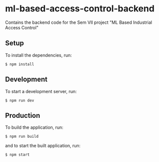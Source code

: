 # ml-based-access-control-backend

Contains the backend code for the Sem VII project "ML Based Industrial Access Control"

## Setup

To install the dependencies, run:

```
$ npm install
```

## Development

To start a development server, run:

```
$ npm run dev
```

## Production

To build the application, run:

```
$ npm run build
```

and to start the built application, run:

```
$ npm start
```
    



